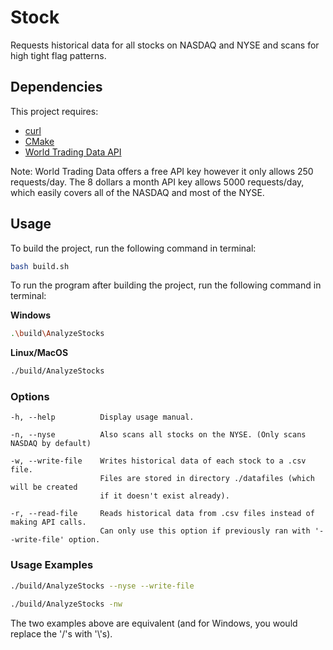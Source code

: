 # Stock

Requests historical data for all stocks on NASDAQ and NYSE and scans for high tight flag patterns.

## Dependencies

This project requires: 
* [curl](https://curl.haxx.se/download.html)
* [CMake](https://cmake.org/download/)
* [World Trading Data API](https://www.worldtradingdata.com/)

Note: World Trading Data offers a free API key however it only allows 250 requests/day. 
      The 8 dollars a month API key allows 5000 requests/day, which easily covers all of the NASDAQ and most of the NYSE.

## Usage

To build the project, run the following command in terminal:

```bash
bash build.sh
```
To run the program after building the project, run the following command in terminal:

__Windows__
```bash
.\build\AnalyzeStocks
```

__Linux/MacOS__
```bash
./build/AnalyzeStocks
```

### Options
```
-h, --help          Display usage manual.

-n, --nyse          Also scans all stocks on the NYSE. (Only scans NASDAQ by default)

-w, --write-file    Writes historical data of each stock to a .csv file.
                    Files are stored in directory ./datafiles (which will be created
                    if it doesn't exist already).

-r, --read-file     Reads historical data from .csv files instead of making API calls. 
                    Can only use this option if previously ran with '--write-file' option.
```
### Usage Examples

```bash
./build/AnalyzeStocks --nyse --write-file
```

```bash
./build/AnalyzeStocks -nw
```

The two examples above are equivalent
(and for Windows, you would replace the '/'s with '\\'s).
